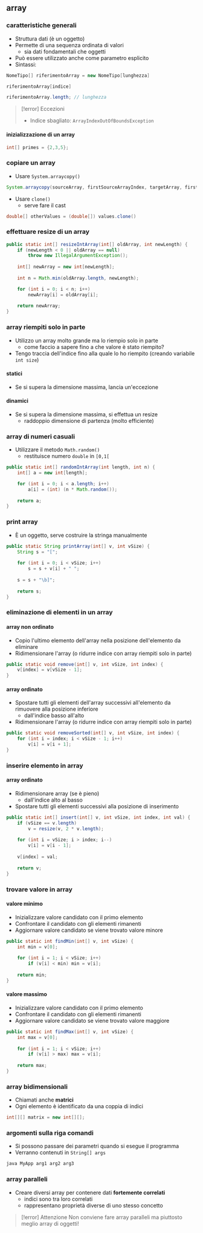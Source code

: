 ## array
### caratteristiche generali
- Struttura dati (è un oggetto)
- Permette di una sequenza ordinata di valori
	- sia dati fondamentali che oggetti
- Può essere utilizzato anche come parametro esplicito
- Sintassi:
```java
NomeTipo[] riferimentoArray = new NomeTipo[lunghezza]

riferimentoArray[indice]

riferimentoArray.length; // lunghezza 
```

> [!error] Eccezioni
> - Indice sbagliato: ```ArrayIndexOutOfBoundsException```

#### inizializzazione di un array
```java
int[] primes = {2,3,5};
```


### copiare un array
- Usare ```System.arraycopy()```
```java
System.arraycopy(sourceArray, firstSourceArrayIndex, targetArray, firstTargetArrayIndex, numberOfValuesToCopy)
```

- Usare ```clone()```
	- serve fare il cast
```java
double[] otherValues = (double[]) values.clone()
```

### effettuare resize di un array

```java
public static int[] resizeIntArray(int[] oldArray, int newLength) {
	if (newLength < 0 || oldArray == null) 
		throw new IllegalArgumentException();
	
	int[] newArray = new int[newLength];
	
	int n = Math.min(oldArray.length, newLength);

	for (int i = 0; i < n; i++)
		newArray[i] = oldArray[i];
		
	return newArray;
}
```

### array riempiti solo in parte
- Utilizzo un array molto grande ma lo riempio solo in parte
	- come faccio a sapere fino a che valore è stato riempito?
- Tengo traccia dell'indice fino alla quale lo ho riempito (creando variabile ```int size```)

#### statici
- Se si supera la dimensione massima, lancia un'eccezione

#### dinamici
- Se si supera la dimensione massima, si effettua un resize
	- raddoppio dimensione di partenza (molto efficiente)

### array di numeri casuali
- Utilizzare il metodo ```Math.random()```
	- restituisce numero ```double``` in ```[0,1[```

```java
public static int[] randomIntArray(int length, int n) {
	int[] a = new int[length];

	for (int i = 0; i < a.length; i++)
		a[i] = (int) (n * Math.random());
		
	return a;
}
```

### print array
- È un oggetto, serve costruire la stringa manualmente
```java
public static String printArray(int[] v, int vSize) {
	String s = "[";
	
	for (int i = 0; i < vSize; i++)
		s = s + v[i] + " ";
		
	s = s + "\b]";
	
	return s;
}
```

### eliminazione di elementi in un array
#### array non ordinato
- Copio l'ultimo elemento dell'array nella posizione dell'elemento da eliminare
- Ridimensionare l'array (o ridurre indice con array riempiti solo in parte)

```java
public static void remove(int[] v, int vSize, int index) {
	v[index] = v[vSize - 1];
}
```

#### array ordinato
- Spostare tutti gli elementi dell'array successivi all'elemento da rimuovere alla posizione inferiore
	- dall'indice basso all'alto
- Ridimensionare l'array (o ridurre indice con array riempiti solo in parte)
```java
public static void removeSorted(int[] v, int vSize, int index) {
	for (int i = index; i < vSize - 1; i++)
		v[i] = v[i + 1];
}
```

### inserire elemento in array
#### array ordinato
- Ridimensionare array (se è pieno)
	- dall'indice alto al basso
- Spostare tutti gli elementi successivi alla posizione di inserimento
```java
public static int[] insert(int[] v, int vSize, int index, int val) {
	if (vSize == v.length)
		v = resize(v, 2 * v.length);
	
	for (int i = vSize; i > index; i--)
		v[i] = v[i - 1];
		
	v[index] = val;
	
	return v;
}
```

### trovare valore in array
#### valore minimo
- Inizializzare valore candidato con il primo elemento
- Confrontare il candidato con gli elementi rimanenti
- Aggiornare valore candidato se viene trovato valore minore
```java
public static int findMin(int[] v, int vSize) { 
	int min = v[0]; 
	
	for (int i = 1; i < vSize; i++) 
		if (v[i] < min) min = v[i]; 
		
	return min; 
}
```

#### valore massimo
- Inizializzare valore candidato con il primo elemento
- Confrontare il candidato con gli elementi rimanenti
- Aggiornare valore candidato se viene trovato valore maggiore
```java
public static int findMax(int[] v, int vSize) { 
	int max = v[0]; 
	
	for (int i = 1; i < vSize; i++) 
		if (v[i] > max) max = v[i]; 
		
	return max; 
}
```

### array bidimensionali
- Chiamati anche **matrici**
- Ogni elemento è identificato da una coppia di indici
```java
int[][] matrix = new int[][];
```

### argomenti sulla riga comandi
- Si possono passare dei parametri quando si esegue il programma
- Verranno contenuti in ```String[] args```
```sh
java MyApp arg1 arg2 arg3
```

### array paralleli
- Creare diversi array per contenere dati **fortemente correlati**
	- indici sono tra loro correlati
	- rappresentano proprietà diverse di uno stesso concetto

>[!error] Attenzione
>Non conviene fare array paralleli ma piuttosto meglio array di oggetti!

